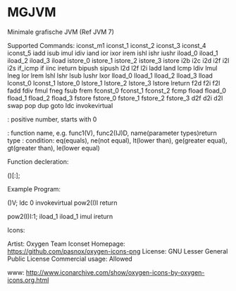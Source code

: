MGJVM
=====

Minimale grafische JVM (Ref JVM 7)

Supported Commands:
		iconst_m1
		iconst_1
		iconst_2
		iconst_3
		iconst_4
		iconst_5
		iadd
		isub
		imul
		idiv
		iand
		ior
		ixor
		irem
		ishl
		ishr
		iushr
		iload_0
		iload_1
		iload_2
		iload_3
		iload <index>
		istore_0
		istore_1
		istore_2
		istore_3
		istore <index>
		i2b
		i2c
		i2d
		i2f
		i2l
		i2s
		if_icmp<cond> <line number>
		if<cond> <line number>
		iinc <index> <byte value>
		ireturn
		bipush
		sipush
		l2d
		l2f
		l2i
		ladd
		land
		lcmp
		ldiv
		lmul
		lneg
		lor
		lrem
		lshl
		lshr
		lsub
		lushr
		lxor
		lload_0
		lload_1
		lload_2
		lload_3
		lload <index>
		lconst_0
		lconst_1
		lstore_0
		lstore_1
		lstore_2
		lstore_3
		lstore <index>
		lreturn
		f2d
		f2i
		f2l
		fadd
		fdiv
		fmul
		fneg
		fsub
		frem
		fconst_0
		fconst_1
		fconst_2
		fcmp
		fload <index>
		fload_0
		fload_1
		fload_2
		fload_3
		fstore <index>
		fstore_0
		fstore_1
		fstore_2
		fstore_3
		d2f
		d2i
		d2l
		swap
		pop
		dup
		goto <line number>
		ldc <index>
		invokevirtual <function>

<index>:
		positive number, starts with 0
		
<function>:
		function name, e.g. func1(V), func2(IJ)D, name(parameter types)return type
<cond>:
		condition: eq(equals), ne(not equal), lt(lower than), ge(greater equal), gt(greater than), le(lower equal)


Function decleration:

<name>(<TypeChars input>)<TypeChar return>[:<number of local variables excluding this>];


Example Program:

<init>()V;
ldc 0
invokevirtual pow2(I)I
return

pow2(I)I:1;
iload_1
iload_1
imul
ireturn




Icons:

Artist: Oxygen Team
Iconset Homepage: https://github.com/pasnox/oxygen-icons-png
License: GNU Lesser General Public License
Commercial usage: Allowed

www: http://www.iconarchive.com/show/oxygen-icons-by-oxygen-icons.org.html